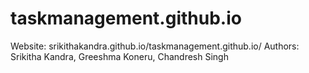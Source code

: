 # taskmanagement.github.io
Website: srikithakandra.github.io/taskmanagement.github.io/
Authors: Srikitha Kandra, Greeshma Koneru, Chandresh Singh

